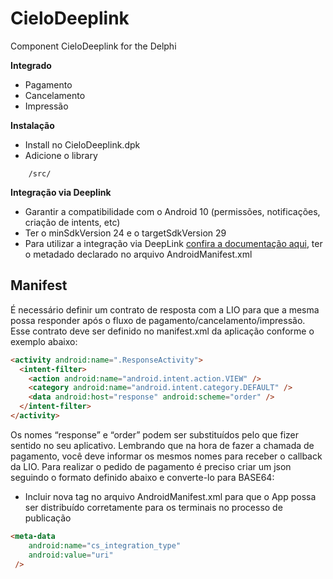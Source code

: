 # CieloDeeplink
Component CieloDeeplink for the Delphi

**Integrado**
- Pagamento
- Cancelamento
- Impressão
  
**Instalação**

- Install no CieloDeeplink.dpk
- Adicione o library

```
    /src/
```

**Integração via Deeplink**

- Garantir a compatibilidade com o Android 10 (permissões, notificações, criação de intents, etc)
- Ter o minSdkVersion 24 e o targetSdkVersion 29
- Para utilizar a integração via DeepLink [confira a documentação aqui](https://developercielo.github.io/manual/cielo-lio#credenciais), ter o metadado declarado no arquivo AndroidManifest.xml

## Manifest

É necessário definir um contrato de resposta com a LIO para que a mesma possa responder após o fluxo de pagamento/cancelamento/impressão. Esse contrato deve ser definido no manifest.xml da aplicação conforme o exemplo abaixo:

```html
<activity android:name=".ResponseActivity">
  <intent-filter>
    <action android:name="android.intent.action.VIEW" />
    <category android:name="android.intent.category.DEFAULT" />
    <data android:host="response" android:scheme="order" />
  </intent-filter>
</activity>
```

Os nomes “response” e “order” podem ser substituídos pelo que fizer sentido no seu aplicativo. Lembrando que na hora de fazer a chamada de pagamento, você deve informar os mesmos nomes para receber o callback da LIO. Para realizar o pedido de pagamento é preciso criar um json seguindo o formato definido abaixo e converte-lo para BASE64:

- Incluir nova tag no arquivo AndroidManifest.xml para que o App possa ser distribuído corretamente para os terminais no processo de publicação

```html
<meta-data
    android:name="cs_integration_type"
    android:value="uri"
 />
```
